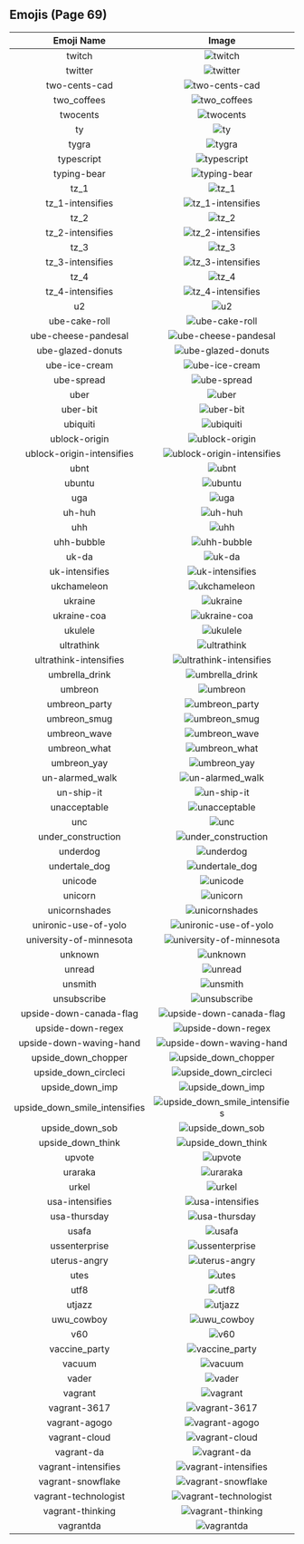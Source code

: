 
  ## Emojis (Page 69)
  |Emoji Name|Image|
  | :-: | :-: |
  |twitch| ![twitch](/output/twitch.png)|
  |twitter| ![twitter](/output/twitter.png)|
  |two-cents-cad| ![two-cents-cad](/output/two-cents-cad.png)|
  |two_coffees| ![two_coffees](/output/two_coffees.png)|
  |twocents| ![twocents](/output/twocents.jpg)|
  |ty| ![ty](/output/ty.gif)|
  |tygra| ![tygra](/output/tygra.png)|
  |typescript| ![typescript](/output/typescript.png)|
  |typing-bear| ![typing-bear](/output/typing-bear.gif)|
  |tz_1| ![tz_1](/output/tz_1.png)|
  |tz_1-intensifies| ![tz_1-intensifies](/output/tz_1-intensifies.gif)|
  |tz_2| ![tz_2](/output/tz_2.png)|
  |tz_2-intensifies| ![tz_2-intensifies](/output/tz_2-intensifies.gif)|
  |tz_3| ![tz_3](/output/tz_3.png)|
  |tz_3-intensifies| ![tz_3-intensifies](/output/tz_3-intensifies.gif)|
  |tz_4| ![tz_4](/output/tz_4.png)|
  |tz_4-intensifies| ![tz_4-intensifies](/output/tz_4-intensifies.gif)|
  |u2| ![u2](/output/u2.png)|
  |ube-cake-roll| ![ube-cake-roll](/output/ube-cake-roll.jpg)|
  |ube-cheese-pandesal| ![ube-cheese-pandesal](/output/ube-cheese-pandesal.jpg)|
  |ube-glazed-donuts| ![ube-glazed-donuts](/output/ube-glazed-donuts.jpg)|
  |ube-ice-cream| ![ube-ice-cream](/output/ube-ice-cream.jpg)|
  |ube-spread| ![ube-spread](/output/ube-spread.jpg)|
  |uber| ![uber](/output/uber.png)|
  |uber-bit| ![uber-bit](/output/uber-bit.png)|
  |ubiquiti| ![ubiquiti](/output/ubiquiti)|
  |ublock-origin| ![ublock-origin](/output/ublock-origin.png)|
  |ublock-origin-intensifies| ![ublock-origin-intensifies](/output/ublock-origin-intensifies.gif)|
  |ubnt| ![ubnt](/output/ubnt.jpg)|
  |ubuntu| ![ubuntu](/output/ubuntu.png)|
  |uga| ![uga](/output/uga.png)|
  |uh-huh| ![uh-huh](/output/uh-huh)|
  |uhh| ![uhh](/output/uhh.gif)|
  |uhh-bubble| ![uhh-bubble](/output/uhh-bubble)|
  |uk-da| ![uk-da](/output/uk-da.png)|
  |uk-intensifies| ![uk-intensifies](/output/uk-intensifies.gif)|
  |ukchameleon| ![ukchameleon](/output/ukchameleon.png)|
  |ukraine| ![ukraine](/output/ukraine.png)|
  |ukraine-coa| ![ukraine-coa](/output/ukraine-coa.png)|
  |ukulele| ![ukulele](/output/ukulele.png)|
  |ultrathink| ![ultrathink](/output/ultrathink.png)|
  |ultrathink-intensifies| ![ultrathink-intensifies](/output/ultrathink-intensifies.gif)|
  |umbrella_drink| ![umbrella_drink](/output/umbrella_drink.png)|
  |umbreon| ![umbreon](/output/umbreon.gif)|
  |umbreon_party| ![umbreon_party](/output/umbreon_party.png)|
  |umbreon_smug| ![umbreon_smug](/output/umbreon_smug.png)|
  |umbreon_wave| ![umbreon_wave](/output/umbreon_wave.png)|
  |umbreon_what| ![umbreon_what](/output/umbreon_what.png)|
  |umbreon_yay| ![umbreon_yay](/output/umbreon_yay.gif)|
  |un-alarmed_walk| ![un-alarmed_walk](/output/un-alarmed_walk.gif)|
  |un-ship-it| ![un-ship-it](/output/un-ship-it.png)|
  |unacceptable| ![unacceptable](/output/unacceptable.gif)|
  |unc| ![unc](/output/unc.jpg)|
  |under_construction| ![under_construction](/output/under_construction.gif)|
  |underdog| ![underdog](/output/underdog)|
  |undertale_dog| ![undertale_dog](/output/undertale_dog.gif)|
  |unicode| ![unicode](/output/unicode.png)|
  |unicorn| ![unicorn](/output/unicorn.png)|
  |unicornshades| ![unicornshades](/output/unicornshades.png)|
  |unironic-use-of-yolo| ![unironic-use-of-yolo](/output/unironic-use-of-yolo)|
  |university-of-minnesota| ![university-of-minnesota](/output/university-of-minnesota.png)|
  |unknown| ![unknown](/output/unknown.png)|
  |unread| ![unread](/output/unread.png)|
  |unsmith| ![unsmith](/output/unsmith.gif)|
  |unsubscribe| ![unsubscribe](/output/unsubscribe.png)|
  |upside-down-canada-flag| ![upside-down-canada-flag](/output/upside-down-canada-flag.png)|
  |upside-down-regex| ![upside-down-regex](/output/upside-down-regex.png)|
  |upside-down-waving-hand| ![upside-down-waving-hand](/output/upside-down-waving-hand.png)|
  |upside_down_chopper| ![upside_down_chopper](/output/upside_down_chopper.png)|
  |upside_down_circleci| ![upside_down_circleci](/output/upside_down_circleci.png)|
  |upside_down_imp| ![upside_down_imp](/output/upside_down_imp.png)|
  |upside_down_smile_intensifies| ![upside_down_smile_intensifies](/output/upside_down_smile_intensifies.gif)|
  |upside_down_sob| ![upside_down_sob](/output/upside_down_sob.png)|
  |upside_down_think| ![upside_down_think](/output/upside_down_think.png)|
  |upvote| ![upvote](/output/upvote.png)|
  |uraraka| ![uraraka](/output/uraraka.png)|
  |urkel| ![urkel](/output/urkel)|
  |usa-intensifies| ![usa-intensifies](/output/usa-intensifies.gif)|
  |usa-thursday| ![usa-thursday](/output/usa-thursday)|
  |usafa| ![usafa](/output/usafa.png)|
  |ussenterprise| ![ussenterprise](/output/ussenterprise.png)|
  |uterus-angry| ![uterus-angry](/output/uterus-angry.png)|
  |utes| ![utes](/output/utes.png)|
  |utf8| ![utf8](/output/utf8.png)|
  |utjazz| ![utjazz](/output/utjazz.png)|
  |uwu_cowboy| ![uwu_cowboy](/output/uwu_cowboy.png)|
  |v60| ![v60](/output/v60.png)|
  |vaccine_party| ![vaccine_party](/output/vaccine_party.gif)|
  |vacuum| ![vacuum](/output/vacuum.png)|
  |vader| ![vader](/output/vader.png)|
  |vagrant| ![vagrant](/output/vagrant.png)|
  |vagrant-3617| ![vagrant-3617](/output/vagrant-3617.png)|
  |vagrant-agogo| ![vagrant-agogo](/output/vagrant-agogo.png)|
  |vagrant-cloud| ![vagrant-cloud](/output/vagrant-cloud.png)|
  |vagrant-da| ![vagrant-da](/output/vagrant-da.png)|
  |vagrant-intensifies| ![vagrant-intensifies](/output/vagrant-intensifies.gif)|
  |vagrant-snowflake| ![vagrant-snowflake](/output/vagrant-snowflake.png)|
  |vagrant-technologist| ![vagrant-technologist](/output/vagrant-technologist.png)|
  |vagrant-thinking| ![vagrant-thinking](/output/vagrant-thinking.png)|
  |vagrantda| ![vagrantda](/output/vagrantda)|
  